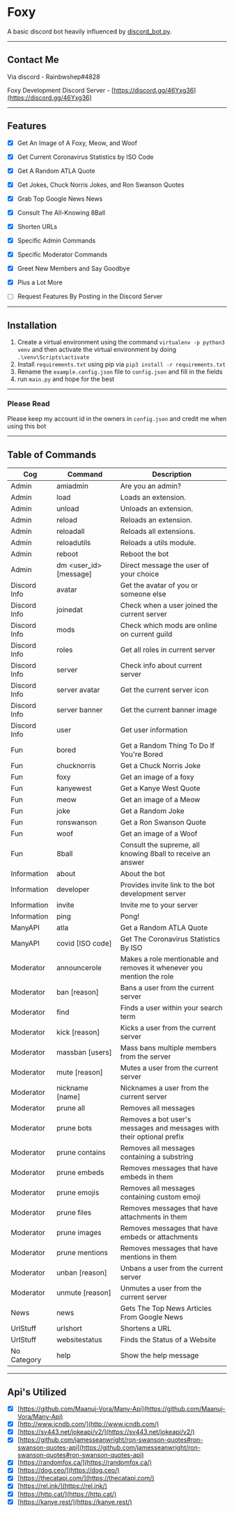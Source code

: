 # Foxy

 
A basic discord bot heavily influenced by [discord_bot.py](https://github.com/AlexFlipnote/discord_bot.py).

---

## Contact Me

Via discord - Rainbwshep#4828

Foxy Development Discord Server - [https://discord.gg/46Yxg36](https://discord.gg/46Yxg36)

---

## Features

* [x] Get An Image of A Foxy, Meow, and Woof
* [x] Get Current Coronavirus Statistics by ISO Code
* [x] Get A Random ATLA Quote
* [x] Get Jokes, Chuck Norris Jokes, and Ron Swanson Quotes
* [x] Grab Top Google News News
* [x] Consult The All-Knowing 8Ball
* [x] Shorten URLs
* [x] Specific Admin Commands
* [x] Specific Moderator Commands
* [x] Greet New Members and Say Goodbye
* [x] Plus a Lot More

* [ ] Request Features By Posting in the Discord Server

---

## Installation

1. Create a virtual environment using the command `virtualenv -p python3 venv` and then activate the virtual environment by doing `.\venv\Scripts\activate`
2. Install `requirements.txt` using pip via `pip3 install -r requirements.txt`
3. Rename the `example.config.json` file to `config.json` and fill in the fields
4. run `main.py` and hope for the best

---

### Please Read

Please keep my account id in the owners in `config.json` and credit me when using this bot

---

## Table of Commands

| Cog          | Command                  | Description                                                           |
|--------------|--------------------------|-----------------------------------------------------------------------|
| Admin        | amiadmin                 | Are you an admin?                                                     |
| Admin        | load <name>              | Loads an extension.                                                   |
| Admin        | unload <name>            | Unloads an extension.                                                 |
| Admin        | reload <name>            | Reloads an extension.                                                 |
| Admin        | reloadall                | Reloads all extensions.                                               |
| Admin        | reloadutils <name>       | Reloads a utils module.                                               |
| Admin        | reboot                   | Reboot the bot                                                        |
| Admin        | dm <user_id> [message]   | Direct message the user of your choice                                |
| Discord Info | avatar <user>            | Get the avatar of you or someone else                                 |
| Discord Info | joinedat <user>          | Check when a user joined the current server                           |
| Discord Info | mods                     | Check which mods are online on current guild                          |
| Discord Info | roles                    | Get all roles in current server                                       |
| Discord Info | server                   | Check info about current server                                       |
| Discord Info | server avatar            | Get the current server icon                                           |
| Discord Info | server banner            | Get the current banner image                                          |
| Discord Info | user <user>              | Get user information                                                  |
| Fun          | bored                    | Get a Random Thing To Do If You're Bored                              |
| Fun          | chucknorris              | Get a Chuck Norris Joke                                               |
| Fun          | foxy                     | Get an image of a foxy                                                |
| Fun          | kanyewest                | Get a Kanye West Quote                                                |
| Fun          | meow                     | Get an image of a Meow                                                |
| Fun          | joke                     | Get a Random Joke                                                     |
| Fun          | ronswanson               | Get a Ron Swanson Quote                                               |
| Fun          | woof                     | Get an image of a Woof                                                |
| Fun          | 8ball <question>         | Consult the supreme, all knowing 8ball to receive an answer           |
| Information  | about                    | About the bot                                                         |
| Information  | developer                | Provides invite link to the bot development server                    |
| Information  | invite                   | Invite me to your server                                              |
| Information  | ping                     | Pong!                                                                 |
| ManyAPI      | atla                     | Get a Random ATLA Quote                                               |
| ManyAPI      | covid [ISO code]         | Get The Coronavirus Statistics By ISO                                 |
| Moderator    | announcerole <role>      | Makes a role mentionable and removes it whenever you mention the role |
| Moderator    | ban <user> [reason]      | Bans a user from the current server                                   |
| Moderator    | find                     | Finds a user within your search term                                  |
| Moderator    | kick <user> [reason]     | Kicks a user from the current server                                  |
| Moderator    | massban <reason> [users] | Mass bans multiple members from the server                            |
| Moderator    | mute <user> [reason]     | Mutes a user from the current server                                  |
| Moderator    | nickname <user> [name]   | Nicknames a user from the current server                              |
| Moderator    | prune all                | Removes all messages                                                  |
| Moderator    | prune bots <prefix>      | Removes a bot user's messages and messages with their optional prefix |
| Moderator    | prune contains <string>  | Removes all messages containing a substring                           |
| Moderator    | prune embeds             | Removes messages that have embeds in them                             |
| Moderator    | prune emojis             | Removes all messages containing custom emoji                          |
| Moderator    | prune files              | Removes messages that have attachments in them                        |
| Moderator    | prune images             | Removes messages that have embeds or attachments                      |
| Moderator    | prune mentions           | Removes messages that have mentions in them                           |
| Moderator    | unban <user> [reason]    | Unbans a user from the current server                                 |
| Moderator    | unmute <user> [reason]   | Unmutes a user from the current server                                |
| News         | news <number>            | Gets The Top News Articles From Google News                           |
| UrlStuff     | urlshort <url>           | Shortens a URL                                                        |
| UrlStuff     | websitestatus <url>      | Finds the Status of a Website                                         |
| No Category  | help                     | Show the help message                                                 |

---

## Api's Utilized

* [x] [https://github.com/Maanuj-Vora/Many-Api](https://github.com/Maanuj-Vora/Many-Api)
* [x] [http://www.icndb.com/](http://www.icndb.com/)
* [x] [https://sv443.net/jokeapi/v2/](https://sv443.net/jokeapi/v2/)
* [x] [https://github.com/jamesseanwright/ron-swanson-quotes#ron-swanson-quotes-api](https://github.com/jamesseanwright/ron-swanson-quotes#ron-swanson-quotes-api)
* [x] [https://randomfox.ca/](https://randomfox.ca/)
* [x] [https://dog.ceo/](https://dog.ceo/)
* [x] [https://thecatapi.com/](https://thecatapi.com/)
* [x] [https://rel.ink/](https://rel.ink/)
* [x] [https://http.cat/](https://http.cat/)
* [x] [https://kanye.rest/](https://kanye.rest/)